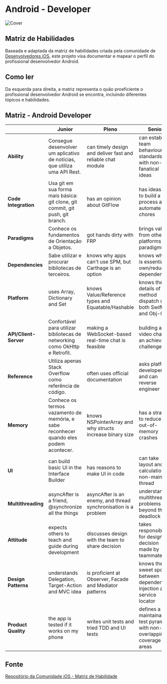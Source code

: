 # Android - Developer

![Cover](http://i64.tinypic.com/33nkyvb.png)

## Matriz de Habilidades

Baseada e adaptada da matriz de habilidades criada pela comunidade de [Desenvolvedores iOS](https://github.com/BohdanOrlov/ios-skills-matrix), este projeto visa documentar e mapear o perfil do profissional desenvolvedor Android. 

## Como ler

Da esquerda para direita, a matriz representa o quão proeficiente o profissional desenvolvedor Android se encontra, incluindo diferentes tópicos e habilidades. 

## Matriz - Android Developer
|                         | Junior                                                  | Pleno                                                          | Senior                                                                      |
|-------------------------|---------------------------------------------------------|-----------------------------------------------------------------|-----------------------------------------------------------------------------|
| **Ability**                 | Consegue desenvolver um aplicativo de notícias, que utiliza uma API Rest.                | can timely design and deliver fast and reliable chat module     | can establish team behaviour standards with non-fanatical ideas             |
| **Code Integration**       | Usa git em sua forma mais básica: git clone, git commit, git push, git branch.                           | has an opinion about GitFlow                                    | has ideas how to build a CI process and automate chores                     |
| **Paradigms**               | Conhece os fundamentos de Orientação a Objetos.                                     | got hands dirty with FRP                                        | brings value from other platforms and paradigms                             |
| **Dependencies**            | Sabe utilizar e procurar bibliotecas de terceiros.                               | knows why apps can't use SPM, but Carthage is an option         | knows why it is essential to own/reduce dependencies                        |
| **Platform**                | uses Array, Dictionary and Set                          | knows Value/Reference types and Equatable/Hashable              | knows the details of method dispatch of both Swift and Obj-C                |
| **API/Client-Server** | Confortável para utilizar bibliotecas de networking como OkHttp e Retrofit. | making a WebSocket-based real-time chat is feasible             | building a video chat is an achievable challenge                            |
| **Reference**               | Utiliza apenas Stack Overflow como referência de código.           | often uses official documentation                               | asks platform developers and can reverse engineer                           |
| **Memory**                  | Conhece os termos vazamento de memória, e sabe reconhecer quando eles podem acontecer.                | knows NSPointerArray and why structs increase binary size       | has a strategy to reduce out-of-memory crashes                              |
| **UI**                      | can build basic UI in the Interface Builder             | has reasons to make UI in code                                  | can take layout and diff calculation to non-main thread                     |
| **Multithreading**          | asyncAfter is a friend, @synchronize all the things     | asyncAfter is an enemy, and thread synchronisation is a problem | understands multithreading problems beyond the deadlock                     |
| **Attitude**                | expects others to teach and guide during development    | discusses design with the team to share decision                | takes responsibility for design decision made by teammates                  |
| **Design Patterns**         | understands Delegation, Target-Action and MVC idea      | is proficient at Observer, Facade and Mediator patterns         | knows the sweet spot between dependency injection and service locator       |
| **Product Quality**         | the app is tested if it works on my phone               | writes unit tests and tried TDD and UI tests                    | defines a maintainable test pyramid with non-overlapping coverage areas | 

## Fonte 

[Repositório da Comunidade iOS - Matriz de Habilidade](https://github.com/BohdanOrlov/ios-skills-matrix/blob/master/README.md)
